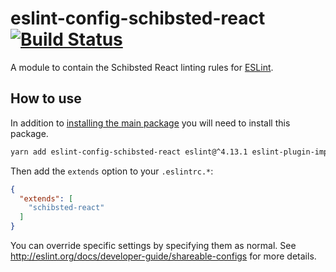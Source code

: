 # eslint-config-schibsted-react [![Build Status](https://travis-ci.org/schibsted/eslint-config-schibsted.svg?branch=master)](https://travis-ci.org/schibsted/eslint-config-schibsted)

A module to contain the Schibsted React linting rules for [ESLint](http://eslint.org/).

## How to use

In addition to [installing the main package](../eslint-config-schibsted/README.md) you will need to install this package.

```bash
yarn add eslint-config-schibsted-react eslint@^4.13.1 eslint-plugin-import@^2.8.0 eslint-plugin-jsx-a11y@^6.0.2 eslint-plugin-react@^7.5.1 -D
```

Then add the `extends` option to your `.eslintrc.*`:

```json
{
  "extends": [
    "schibsted-react"
  ]
}
```

You can override specific settings by specifying them as normal. See <http://eslint.org/docs/developer-guide/shareable-configs> for more details.
